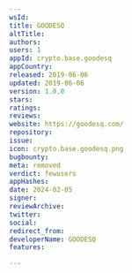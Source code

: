 ```yaml
---
wsId: 
title: GOODESQ
altTitle: 
authors: 
users: 1
appId: crypto.base.goodesq
appCountry: 
released: 2019-06-06
updated: 2019-06-06
version: 1.0.0
stars: 
ratings: 
reviews: 
website: https://goodesq.com/
repository: 
issue: 
icon: crypto.base.goodesq.png
bugbounty: 
meta: removed
verdict: fewusers
appHashes: 
date: 2024-02-05
signer: 
reviewArchive: 
twitter: 
social: 
redirect_from: 
developerName: GOODESQ
features: 

---
```


